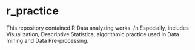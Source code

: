 # r_practice

This repository contained R Data analyzing works. /n
Especially, includes Visualization, Descriptive Statistics, algorithmic practice used in Data mining and Data Pre-processing.

